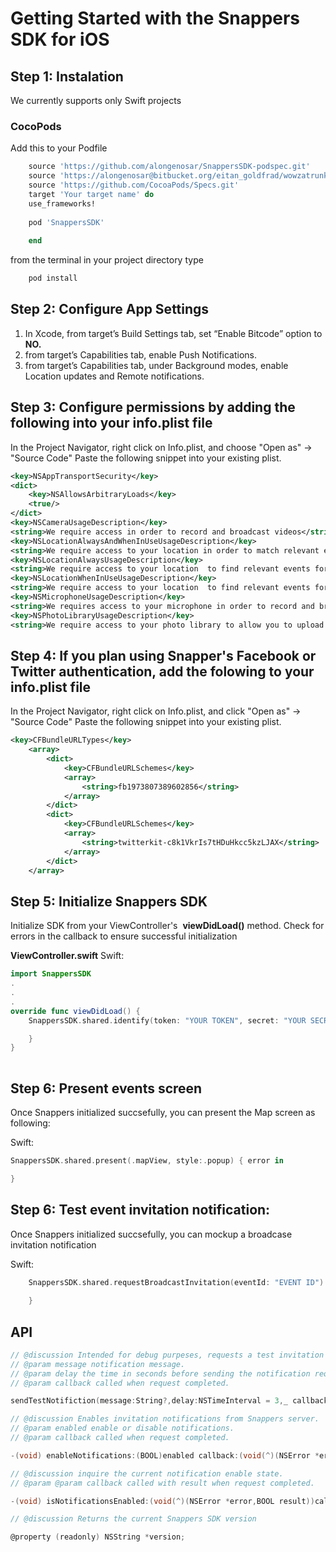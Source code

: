 # Getting Started with the Snappers SDK for iOS

## Step 1: Instalation
We currently supports only Swift projects

### CocoPods
Add this to your Podfile 

```ruby
    source 'https://github.com/alongenosar/SnappersSDK-podspec.git'
    source 'https://alongenosar@bitbucket.org/eitan_goldfrad/wowzatrunk.git'
    source 'https://github.com/CocoaPods/Specs.git'
    target 'Your target name' do
    use_frameworks!
 
    pod 'SnappersSDK'
    
    end
```
from the terminal in your project directory type 
```bash
    pod install
```

## Step 2: Configure App Settings
1. In Xcode, from target’s Build Settings tab, set “Enable Bitcode” option to ​ **NO.**
2. from target’s Capabilities tab, enable Push Notifications.
3. from target’s Capabilities tab, under Background modes, enable Location updates and Remote notifications.

## Step 3: Configure permissions by adding the following into your info.plist file
In the Project Navigator, right click on Info.plist, and choose "Open as" → "Source Code"
Paste the following snippet into your existing plist.
```xml
<key>NSAppTransportSecurity</key>
<dict>
	<key>NSAllowsArbitraryLoads</key>
	<true/>
</dict>
<key>NSCameraUsageDescription</key>
<string>We require access in order to record and broadcast videos</string>
<key>NSLocationAlwaysAndWhenInUseUsageDescription</key>
<string>We require access to your location in order to match relevant events for your location</string>
<key>NSLocationAlwaysUsageDescription</key>
<string>We require access to your location  to find relevant events for you and to validate users content origin</string>
<key>NSLocationWhenInUseUsageDescription</key>
<string>We require access to your location  to find relevant events for you and to validate users content origin</string>
<key>NSMicrophoneUsageDescription</key>
<string>We requires access to your microphone in order to record and broadcast videos</string>
<key>NSPhotoLibraryUsageDescription</key>
<string>We require access to your photo library to allow you to upload prerecorded videos</string>   
```

## Step 4: If you plan using Snapper's Facebook or Twitter authentication, add the folowing to your info.plist file 
In the Project Navigator, right click on Info.plist, and click "Open as" → "Source Code"
Paste the following snippet into your existing plist.
```xml   
<key>CFBundleURLTypes</key>
    <array>
        <dict>
            <key>CFBundleURLSchemes</key>
            <array>
                <string>fb1973807389602856</string>
            </array>
        </dict>
        <dict>
            <key>CFBundleURLSchemes</key>
            <array>
                <string>twitterkit-c8k1VkrIs7tHDuHkcc5kzLJAX</string>
            </array>
        </dict>
    </array>
```
## Step 5: Initialize Snappers SDK
Initialize SDK from your ViewController's ​ **viewDidLoad()​ ​** method​.
Check for errors in the callback to ensure successful initialization

**​ViewController.swift**
Swift:
```swift
import SnappersSDK
.
.
.
override func viewDidLoad() {
	SnappersSDK.shared.identify(token: "YOUR TOKEN", secret: "YOUR SECRET") { error in

	}
}
   
```
## Step 6: Present events screen
Once Snappers initialized succsefully, you can present the Map screen as following:

Swift:
```swift
SnappersSDK.shared.present(.mapView, style:.popup) { error in

}
```

## Step 6: Test event invitation notification:
Once Snappers initialized succsefully, you can mockup a broadcase invitation notification

Swift:
```swift
    SnappersSDK.shared.requestBroadcastInvitation(eventId: "EVENT ID") { error in
            
    }
```

## API

```swift
// @discussion Intended for debug purpeses, requests a test invitation notification.
// @param message notification message.
// @param delay the time in seconds before sending the notification request, allowing the tester to recieve the notification while the application is in the background.
// @param callback called when request completed. 

sendTestNotifiction(message:String?,delay:NSTimeInterval = 3,_ callback:((error:String?)->Void))
```

```objectivec
// @discussion Enables invitation notifications from Snappers server.
// @param enabled enable or disable notifications.
// @param callback called when request completed.

-(void) enableNotifications:(BOOL)enabled callback:(void(^)(NSError *error,BOOL result))callback;
```

```objectivec
// @discussion inquire the current notification enable state.
// @param @param callback called with result when request completed.

-(void) isNotificationsEnabled:(void(^)(NSError *error,BOOL result))callback;
```

```objectivec
// @discussion Returns the current Snappers SDK version

@property (readonly) NSString *version;
```




